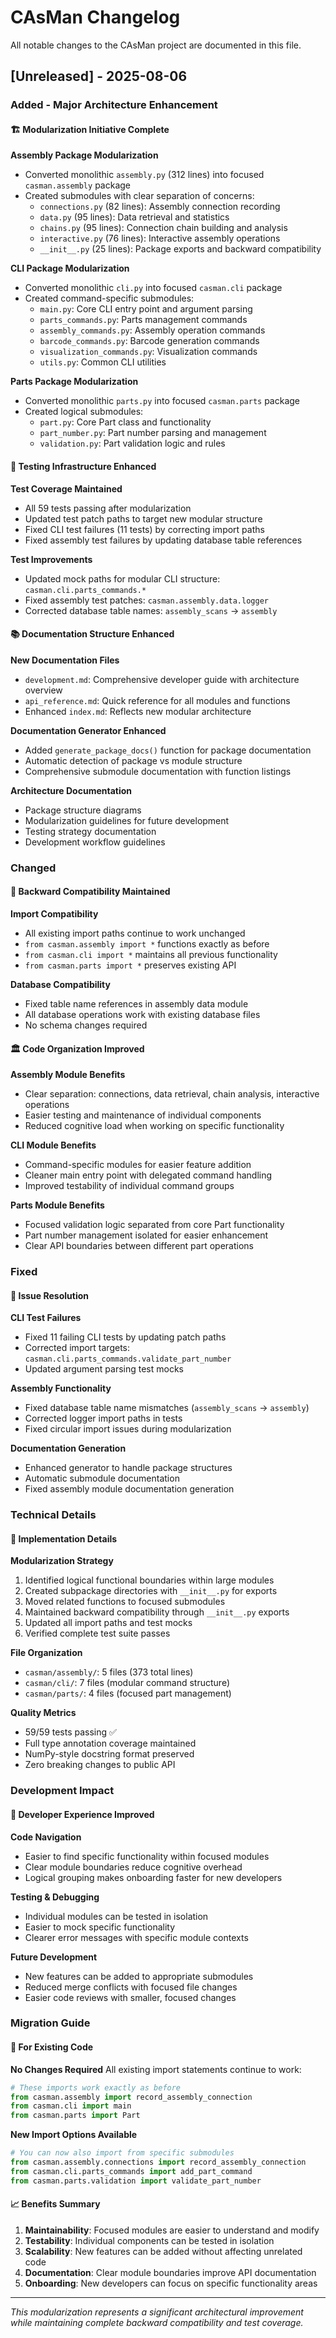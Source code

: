 # CAsMan Changelog

All notable changes to the CAsMan project are documented in this file.

## [Unreleased] - 2025-08-06

### Added - Major Architecture Enhancement

#### 🏗️ Modularization Initiative Complete

**Assembly Package Modularization**
- Converted monolithic `assembly.py` (312 lines) into focused `casman.assembly` package
- Created submodules with clear separation of concerns:
  - `connections.py` (82 lines): Assembly connection recording
  - `data.py` (95 lines): Data retrieval and statistics  
  - `chains.py` (95 lines): Connection chain building and analysis
  - `interactive.py` (76 lines): Interactive assembly operations
  - `__init__.py` (25 lines): Package exports and backward compatibility

**CLI Package Modularization** 
- Converted monolithic `cli.py` into focused `casman.cli` package
- Created command-specific submodules:
  - `main.py`: Core CLI entry point and argument parsing
  - `parts_commands.py`: Parts management commands
  - `assembly_commands.py`: Assembly operation commands  
  - `barcode_commands.py`: Barcode generation commands
  - `visualization_commands.py`: Visualization commands
  - `utils.py`: Common CLI utilities

**Parts Package Modularization**
- Converted monolithic `parts.py` into focused `casman.parts` package
- Created logical submodules:
  - `part.py`: Core Part class and functionality
  - `part_number.py`: Part number parsing and management
  - `validation.py`: Part validation logic and rules

#### 🧪 Testing Infrastructure Enhanced

**Test Coverage Maintained**
- All 59 tests passing after modularization
- Updated test patch paths to target new modular structure
- Fixed CLI test failures (11 tests) by correcting import paths
- Fixed assembly test failures by updating database table references

**Test Improvements**
- Updated mock paths for modular CLI structure: `casman.cli.parts_commands.*`
- Fixed assembly test patches: `casman.assembly.data.logger` 
- Corrected database table names: `assembly_scans` → `assembly`

#### 📚 Documentation Structure Enhanced  

**New Documentation Files**
- `development.md`: Comprehensive developer guide with architecture overview
- `api_reference.md`: Quick reference for all modules and functions  
- Enhanced `index.md`: Reflects new modular architecture

**Documentation Generator Enhanced**
- Added `generate_package_docs()` function for package documentation
- Automatic detection of package vs module structure
- Comprehensive submodule documentation with function listings

**Architecture Documentation**
- Package structure diagrams
- Modularization guidelines for future development
- Testing strategy documentation
- Development workflow guidelines

### Changed

#### 🔄 Backward Compatibility Maintained

**Import Compatibility**
- All existing import paths continue to work unchanged
- `from casman.assembly import *` functions exactly as before
- `from casman.cli import *` maintains all previous functionality  
- `from casman.parts import *` preserves existing API

**Database Compatibility**
- Fixed table name references in assembly data module
- All database operations work with existing database files
- No schema changes required

#### 🏛️ Code Organization Improved

**Assembly Module Benefits**
- Clear separation: connections, data retrieval, chain analysis, interactive operations
- Easier testing and maintenance of individual components
- Reduced cognitive load when working on specific functionality

**CLI Module Benefits**  
- Command-specific modules for easier feature addition
- Cleaner main entry point with delegated command handling
- Improved testability of individual command groups

**Parts Module Benefits**
- Focused validation logic separated from core Part functionality
- Part number management isolated for easier enhancement
- Clear API boundaries between different part operations

### Fixed

#### 🐛 Issue Resolution

**CLI Test Failures**
- Fixed 11 failing CLI tests by updating patch paths
- Corrected import targets: `casman.cli.parts_commands.validate_part_number`
- Updated argument parsing test mocks

**Assembly Functionality**  
- Fixed database table name mismatches (`assembly_scans` → `assembly`)
- Corrected logger import paths in tests
- Fixed circular import issues during modularization

**Documentation Generation**
- Enhanced generator to handle package structures
- Automatic submodule documentation
- Fixed assembly module documentation generation

### Technical Details

#### 🔧 Implementation Details

**Modularization Strategy**
1. Identified logical functional boundaries within large modules
2. Created subpackage directories with `__init__.py` for exports
3. Moved related functions to focused submodules  
4. Maintained backward compatibility through `__init__.py` exports
5. Updated all import paths and test mocks
6. Verified complete test suite passes

**File Organization**
- `casman/assembly/`: 5 files (373 total lines)
- `casman/cli/`: 7 files (modular command structure)
- `casman/parts/`: 4 files (focused part management)

**Quality Metrics**
- 59/59 tests passing ✅
- Full type annotation coverage maintained
- NumPy-style docstring format preserved
- Zero breaking changes to public API

### Development Impact

#### 👥 Developer Experience Improved

**Code Navigation**
- Easier to find specific functionality within focused modules
- Clear module boundaries reduce cognitive overhead
- Logical grouping makes onboarding faster for new developers

**Testing & Debugging**
- Individual modules can be tested in isolation
- Easier to mock specific functionality
- Clearer error messages with specific module contexts

**Future Development**
- New features can be added to appropriate submodules
- Reduced merge conflicts with focused file changes
- Easier code reviews with smaller, focused changes

### Migration Guide

#### 🔄 For Existing Code

**No Changes Required**
All existing import statements continue to work:

```python
# These imports work exactly as before
from casman.assembly import record_assembly_connection
from casman.cli import main  
from casman.parts import Part
```

**New Import Options Available**
```python
# You can now also import from specific submodules
from casman.assembly.connections import record_assembly_connection
from casman.cli.parts_commands import add_part_command
from casman.parts.validation import validate_part_number
```

#### 📈 Benefits Summary

1. **Maintainability**: Focused modules are easier to understand and modify
2. **Testability**: Individual components can be tested in isolation
3. **Scalability**: New features can be added without affecting unrelated code
4. **Documentation**: Clear module boundaries improve API documentation
5. **Onboarding**: New developers can focus on specific functionality areas

---

*This modularization represents a significant architectural improvement while maintaining complete backward compatibility and test coverage.*
